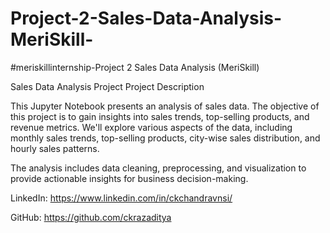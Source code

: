 # Project-2-Sales-Data-Analysis-MeriSkill-
#meriskillinternship-Project 2 Sales Data Analysis (MeriSkill)


Sales Data Analysis Project
Project Description

This Jupyter Notebook presents an analysis of sales data. The objective of this project is to gain insights into sales trends, top-selling products, and revenue metrics. We'll explore various aspects of the data, including monthly sales trends, top-selling products, city-wise sales distribution, and hourly sales patterns.

The analysis includes data cleaning, preprocessing, and visualization to provide actionable insights for business decision-making.

LinkedIn: https://www.linkedin.com/in/ckchandravnsi/

GitHub: https://github.com/ckrazaditya

